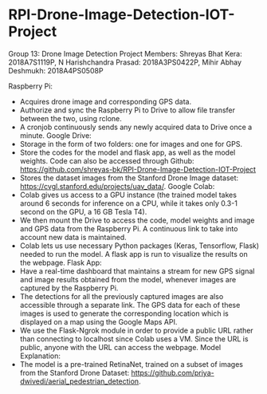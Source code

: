 # RPI-Drone-Image-Detection-IOT-Project
Group 13: Drone Image Detection
Project Members: Shreyas Bhat Kera: 2018A7S1119P, N Harishchandra Prasad: 2018A3PS0422P, Mihir Abhay Deshmukh: 2018A4PS0508P

Raspberry Pi:
- Acquires drone image and corresponding GPS data.
- Authorize and sync the Raspberry Pi to Drive to allow file transfer between the two, using rclone.
- A cronjob continuously sends any newly acquired data to Drive once a minute.
Google Drive:
- Storage in the form of two folders: one for images and one for GPS.
- Store the codes for the model and flask app, as well as the model weights. Code can also be accessed through Github: https://github.com/shreyas-bk/RPI-Drone-Image-Detection-IOT-Project
- Stores the dataset images from the Stanford Drone Image dataset: https://cvgl.stanford.edu/projects/uav_data/.
Google Colab:
- Colab gives us access to a GPU instance (the trained model takes around 6 seconds for inference on a CPU, while it takes only 0.3-1 second on the GPU, a 16 GB Tesla T4).
- We then mount the Drive to access the code, model weights and image and GPS data from the Raspberry Pi. A continuous link to take into account new data is maintained.
- Colab lets us use necessary Python packages (Keras, Tensorflow, Flask) needed to run the model. A flask app is run to visualize the results on the webpage.
Flask App:
- Have a real-time dashboard that maintains a stream for new GPS signal and image results obtained from the model, whenever images are captured by the Raspberry Pi.
- The detections for all the previously captured images are also accessible through a separate link. The GPS data for each of these images is used to generate the corresponding location which is displayed on a map using the Google Maps API. 
- We use the Flask-Ngrok module in order to provide a public URL rather than connecting to localhost since Colab uses a VM. Since the URL is public, anyone with the URL can access the webpage.
Model Explanation:
- The model is a pre-trained RetinaNet, trained on a subset of images from the Stanford Drone Dataset: https://github.com/priya-dwivedi/aerial_pedestrian_detection.
